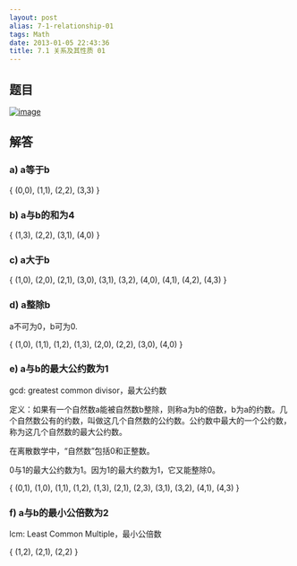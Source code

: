 ```yaml
---
layout: post
alias: 7-1-relationship-01
tags: Math
date: 2013-01-05 22:43:36
title: 7.1 关系及其性质 01
---
```


## 题目

[![image](http://freewind.me/wp-content/uploads/2013/01/image_thumb78.png "image")](http://freewind.me/wp-content/uploads/2013/01/image78.png)

## 解答

### a) a等于b

 { (0,0), (1,1), (2,2), (3,3) }

### b) a与b的和为4

{ (1,3), (2,2), (3,1), (4,0) }

### c) a大于b

{ (1,0), (2,0), (2,1), (3,0), (3,1), (3,2), (4,0), (4,1), (4,2), (4,3) }

### d) a整除b

a不可为0，b可为0.

{ (1,0), (1,1), (1,2), (1,3), (2,0), (2,2), (3,0), (4,0) }

### e) a与b的最大公约数为1

gcd: greatest common divisor，最大公约数

定义：如果有一个自然数a能被自然数b整除，则称a为b的倍数，b为a的约数。几个自然数公有的约数，叫做这几个自然数的公约数。公约数中最大的一个公约数，称为这几个自然数的最大公约数。

在离散数学中，“自然数”包括0和正整数。

0与1的最大公约数为1。因为1的最大约数为1，它又能整除0。

{ (0,1), (1,0), (1,1), (1,2), (1,3), (2,1), (2,3), (3,1), (3,2), (4,1), (4,3) }

### f) a与b的最小公倍数为2

lcm: Least Common Multiple，最小公倍数

{ (1,2), (2,1), (2,2) }
